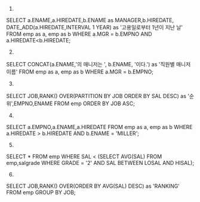 1.
SELECT a.ENAME,a.HIREDATE,b.ENAME as MANAGER,b.HIREDATE,
		DATE_ADD(a.HIREDATE,INTERVAL 1 YEAR) as '고용일로부터 1년이 지난 날' 
  FROM emp as a, emp as b 
 WHERE a.MGR = b.EMPNO 
   AND a.HIREDATE<b.HIREDATE;

2.
SELECT CONCAT(a.ENAME,'의 매니저는 ', b.ENAME, '이다.') as '직원별 매니저 이름' 
  FROM emp as a, emp as b 
 WHERE a.MGR = b.EMPNO;

3.
SELECT JOB,RANK() OVER(PARTITION BY JOB ORDER BY SAL DESC) as '순위',EMPNO,ENAME 
  FROM emp 
 ORDER BY JOB ASC;

4.
SELECT a.EMPNO,a.ENAME,a.HIREDATE 
  FROM emp as a, emp as b 
 WHERE a.HIREDATE > b.HIREDATE 
   AND b.ENAME = 'MILLER';

5.
SELECT * 
  FROM emp 
 WHERE SAL < (SELECT AVG(SAL) 
 				FROM emp,salgrade 
 			   WHERE GRADE = '2' 
 			     AND SAL BETWEEN LOSAL AND HISAL);

6.
SELECT JOB,RANK() OVER(ORDER BY AVG(SAL) DESC) as 'RANKING' 
  FROM emp 
 GROUP BY JOB;
